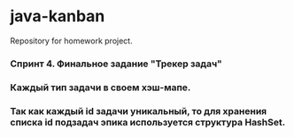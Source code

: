 # java-kanban
Repository for homework project.

### Спринт 4. Финальное задание "Трекер задач"

### Каждый тип задачи в своем хэш-мапе.
### Так как каждый id задачи уникальный, то для хранения списка id подзадач эпика используется структура HashSet.